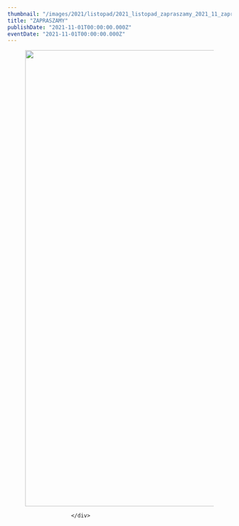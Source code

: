 ```yaml
---
thumbnail: "/images/2021/listopad/2021_listopad_zapraszamy_2021_11_zapraszamy_pn-724x1024.jpg"
title: "ZAPRASZAMY"
publishDate: "2021-11-01T00:00:00.000Z"
eventDate: "2021-11-01T00:00:00.000Z"
---
```


<div class="entry-content">
							
							
<figure class="wp-block-image size-large"><a href="http://mgok-zawichost.pl/wp-content/uploads/2021/11/pn.jpg"><img fetchpriority="high" decoding="async" width="724" height="1024" src="/images/2021/listopad/2021_listopad_zapraszamy_2021_11_zapraszamy_pn-724x1024.jpg" alt="" class="wp-image-8239" srcset="/images/2021/listopad/2021_listopad_zapraszamy_2021_11_zapraszamy_pn-724x1024.jpg 724w, /images/2021/listopad/pn-212x300.jpg 212w, /images/2021/listopad/pn-768x1087.jpg 768w, /images/2021/listopad/pn.jpg 800w" sizes="(max-width: 724px) 100vw, 724px"></a></figure>



<p></p>
						
						</div>
